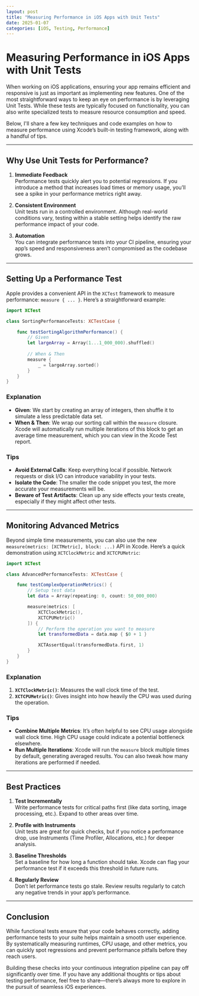```yaml
---
layout: post
title: "Measuring Performance in iOS Apps with Unit Tests"
date: 2025-01-07
categories: [iOS, Testing, Performance]
---
```


# Measuring Performance in iOS Apps with Unit Tests

When working on iOS applications, ensuring your app remains efficient and responsive is just as important as implementing new features. One of the most straightforward ways to keep an eye on performance is by leveraging Unit Tests. While these tests are typically focused on functionality, you can also write specialized tests to measure resource consumption and speed.

Below, I'll share a few key techniques and code examples on how to measure performance using Xcode’s built-in testing framework, along with a handful of tips.

---

## Why Use Unit Tests for Performance?

1. **Immediate Feedback**  
   Performance tests quickly alert you to potential regressions. If you introduce a method that increases load times or memory usage, you’ll see a spike in your performance metrics right away.

2. **Consistent Environment**  
   Unit tests run in a controlled environment. Although real-world conditions vary, testing within a stable setting helps identify the raw performance impact of your code.

3. **Automation**  
   You can integrate performance tests into your CI pipeline, ensuring your app’s speed and responsiveness aren’t compromised as the codebase grows.

---

## Setting Up a Performance Test

Apple provides a convenient API in the `XCTest` framework to measure performance: `measure { ... }`. Here’s a straightforward example:

```swift
import XCTest

class SortingPerformanceTests: XCTestCase {

    func testSortingAlgorithmPerformance() {
        // Given
        let largeArray = Array(1...1_000_000).shuffled()
        
        // When & Then
        measure {
            _ = largeArray.sorted()
        }
    }
}
```

### Explanation

- **Given**: We start by creating an array of integers, then shuffle it to simulate a less predictable data set.  
- **When & Then**: We wrap our sorting call within the `measure` closure. Xcode will automatically run multiple iterations of this block to get an average time measurement, which you can view in the Xcode Test report.

### Tips

- **Avoid External Calls**: Keep everything local if possible. Network requests or disk I/O can introduce variability in your tests.  
- **Isolate the Code**: The smaller the code snippet you test, the more accurate your measurements will be.  
- **Beware of Test Artifacts**: Clean up any side effects your tests create, especially if they might affect other tests.

---

## Monitoring Advanced Metrics

Beyond simple time measurements, you can also use the new `measure(metrics: [XCTMetric], block: ...)` API in Xcode. Here’s a quick demonstration using `XCTClockMetric` and `XCTCPUMetric`:

```swift
import XCTest

class AdvancedPerformanceTests: XCTestCase {

    func testComplexOperationMetrics() {
        // Setup test data
        let data = Array(repeating: 0, count: 50_000_000)

        measure(metrics: [
            XCTClockMetric(),
            XCTCPUMetric()
        ]) {
            // Perform the operation you want to measure
            let transformedData = data.map { $0 + 1 }

            XCTAssertEqual(transformedData.first, 1)
        }
    }
}
```

### Explanation

1. **`XCTClockMetric()`**: Measures the wall clock time of the test.  
2. **`XCTCPUMetric()`**: Gives insight into how heavily the CPU was used during the operation.

### Tips

- **Combine Multiple Metrics**: It’s often helpful to see CPU usage alongside wall clock time. High CPU usage could indicate a potential bottleneck elsewhere.  
- **Run Multiple Iterations**: Xcode will run the `measure` block multiple times by default, generating averaged results. You can also tweak how many iterations are performed if needed.

---

## Best Practices

1. **Test Incrementally**  
   Write performance tests for critical paths first (like data sorting, image processing, etc.). Expand to other areas over time.

2. **Profile with Instruments**  
   Unit tests are great for quick checks, but if you notice a performance drop, use Instruments (Time Profiler, Allocations, etc.) for deeper analysis.

3. **Baseline Thresholds**  
   Set a baseline for how long a function should take. Xcode can flag your performance test if it exceeds this threshold in future runs.

4. **Regularly Review**  
   Don’t let performance tests go stale. Review results regularly to catch any negative trends in your app’s performance.

---

## Conclusion

While functional tests ensure that your code behaves correctly, adding performance tests to your suite helps maintain a smooth user experience. By systematically measuring runtimes, CPU usage, and other metrics, you can quickly spot regressions and prevent performance pitfalls before they reach users. 

Building these checks into your continuous integration pipeline can pay off significantly over time. If you have any additional thoughts or tips about testing performance, feel free to share—there’s always more to explore in the pursuit of seamless iOS experiences.
